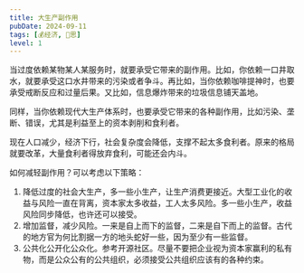 ```yaml
---
title: 大生产副作用
pubDate: 2024-09-11
tags: [💰经济, 🤔思]
level: 1
---
```


当过度依赖某物某人某服务时，就要承受它带来的副作用。比如，你依赖一口井取水，就要承受这口水井带来的污染或者争斗。再比如，当你依赖咖啡提神时，也要承受戒断反应和过量后果。又比如，信息爆炸带来的垃圾信息铺天盖地。

同样，当你依赖现代大生产体系时，也要承受它带来的各种副作用，比如污染、垄断、错误，尤其是利益至上的资本剥削和食利者。

现在人口减少，经济下行，社会复杂度会降低，支撑不起太多食利者。原来的格局就要改革，大量食利者得放弃食利，可能还会内斗。

如何减轻副作用？可以考虑以下策略：
1. 降低过度的社会大生产，多一些小生产，让生产消费更接近。大型工业化的收益与风险一直在背离，资本家太多收益，工人太多风险。多一些小生产，收益风险同步降低，也许还可以接受。
2. 增加监督，减少风险。一来是自上而下的监督，二来是自下而上的监督。古代的地方官为何比割据一方的地头蛇好一些，因为至少有一些监督。
3. 公共化公开化公众化。参考开源社区。尽量不要把企业视为资本家赢利的私有物，而是公众公有的公共组织，必须接受公共组织应该有的各种约束。
